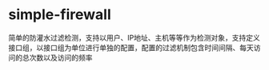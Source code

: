 # simple-firewall

简单的防灌水过滤检测，支持以用户、IP地址、主机等等作为检测对象，支持定义接口组，以接口组为单位进行单独的配置，配置的过滤机制包含时间间隔、每天访问的总次数以及访问的频率
